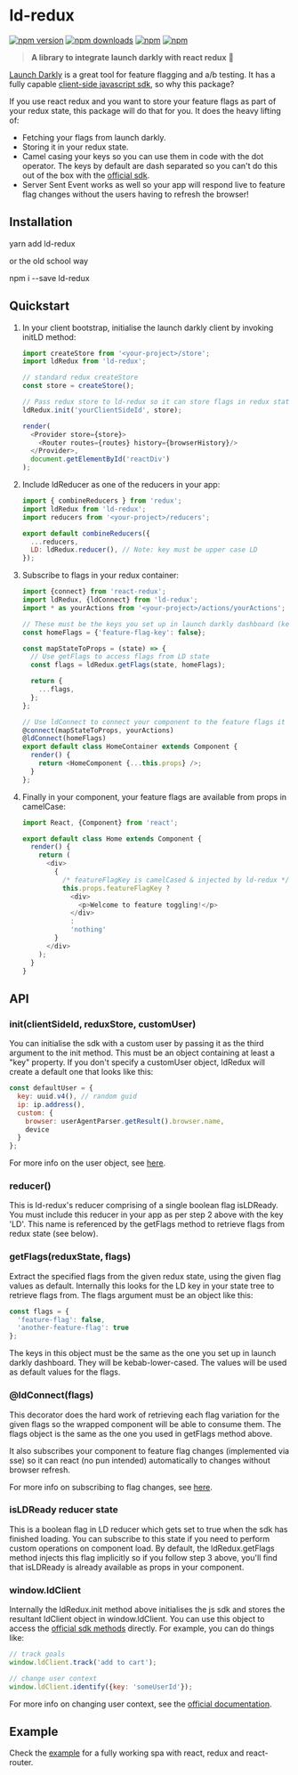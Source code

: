 # ld-redux

[![npm version](https://img.shields.io/npm/v/ld-redux.svg?style=flat-square)](https://www.npmjs.com/package/ld-redux) [![npm downloads](https://img.shields.io/npm/dm/ld-redux.svg?style=flat-square)](https://www.npmjs.com/package/ld-redux) [![npm](https://img.shields.io/npm/dt/ld-redux.svg?style=flat-square)](https://www.npmjs.com/package/ld-redux) [![npm](https://img.shields.io/npm/l/ld-redux.svg?style=flat-square)](https://www.npmjs.com/package/ld-redux) 

> **A library to integrate launch darkly with react redux** :clap:

[Launch Darkly](https://launchdarkly.com/faq.html) is a great tool for feature flagging and a/b testing. It has a fully capable [client-side javascript sdk](https://github.com/launchdarkly/js-client), so why this package? 

If you use react redux and you want to store your feature flags as part of your redux state, this package will do that for you. It does the heavy lifting of:

 * Fetching your flags from launch darkly.
 * Storing it in your redux state.
 * Camel casing your keys so you can use them in code with the dot operator. The keys by default are dash separated so you can't do this out of the box with the [official sdk](https://github.com/launchdarkly/js-client).
 * Server Sent Event works as well so your app will respond live to feature flag changes without the users having to refresh the browser!

## Installation

yarn add ld-redux

or the old school way

npm i --save ld-redux

## Quickstart

1. In your client bootstrap, initialise the launch darkly client by invoking initLD method:

    ```javascript
    import createStore from '<your-project>/store';
    import ldRedux from 'ld-redux';
    
    // standard redux createStore
    const store = createStore();
    
    // Pass redux store to ld-redux so it can store flags in redux state
    ldRedux.init('yourClientSideId', store);
    
    render(
      <Provider store={store}>
        <Router routes={routes} history={browserHistory}/>
      </Provider>,
      document.getElementById('reactDiv')
    );
    ```

2. Include ldReducer as one of the reducers in your app:

    ```javascript
    import { combineReducers } from 'redux';
    import ldRedux from 'ld-redux';
    import reducers from '<your-project>/reducers'; 
   
    export default combineReducers({
      ...reducers,
      LD: ldRedux.reducer(), // Note: key must be upper case LD
    });
    ```

3. Subscribe to flags in your redux container:
    
    ```javascript
    import {connect} from 'react-redux';
    import ldRedux, {ldConnect} from 'ld-redux';
    import * as yourActions from '<your-project>/actions/yourActions';
    
    // These must be the keys you set up in launch darkly dashboard (kebab-lower-cased)
    const homeFlags = {'feature-flag-key': false};
    
    const mapStateToProps = (state) => {
      // Use getFlags to access flags from LD state
      const flags = ldRedux.getFlags(state, homeFlags);
    
      return {
        ...flags,
      };
    };
    
    // Use ldConnect to connect your component to the feature flags it needs
    @connect(mapStateToProps, yourActions)
    @ldConnect(homeFlags)
    export default class HomeContainer extends Component {
      render() {
        return <HomeComponent {...this.props} />;
      }
    };
    ```
    
4. Finally in your component, your feature flags are available from props in camelCase:

    ```javascript
    import React, {Component} from 'react';
    
    export default class Home extends Component {
      render() {
        return (
          <div>
            {
              /* featureFlagKey is camelCased & injected by ld-redux */
              this.props.featureFlagKey ?
                <div>
                  <p>Welcome to feature toggling!</p>
                </div>
                :
                'nothing'
            }
          </div>
        );
      }
    }
    ```

## API
### init(clientSideId, reduxStore, customUser)
You can initialise the sdk with a custom user by passing it as the third argument to the init method. This must be an object containing 
at least a "key" property. If you don't specify a customUser object, ldRedux will create a default one that looks like this:

```javascript
const defaultUser = {
  key: uuid.v4(), // random guid
  ip: ip.address(),
  custom: {
    browser: userAgentParser.getResult().browser.name,
    device
  }
};
```

For more info on the user object, see [here](http://docs.launchdarkly.com/docs/js-sdk-reference#section-users).


### reducer()
This is ld-redux's reducer comprising of a single boolean flag isLDReady. You must include this reducer in your app
as per step 2 above with the key 'LD'. This name is referenced by the getFlags method to retrieve flags from redux state (see below).


### getFlags(reduxState, flags)
Extract the specified flags from the given redux state, using the given flag values as default. Internally this 
looks for the LD key in your state tree to retrieve flags from. The flags argument must be an object like this:

```javascript
const flags = {
  'feature-flag': false,
  'another-feature-flag': true
};

```
The keys in this object must be the same as the one you set up in launch darkly dashboard. They will be 
kebab-lower-cased. The values will be used as default values for the flags.


### @ldConnect(flags)
This decorator does the hard work of retrieving each flag variation for the given flags so the wrapped component
will be able to consume them. The flags object is the same as the one you used in getFlags method above.

It also subscribes your component to feature flag changes (implemented via sse) so it can react (no pun intended)
automatically to changes without browser refresh.

For more info on subscribing to flag changes, see [here](http://docs.launchdarkly.com/docs/js-sdk-reference#section-subscribing-to-feature-flag-changes). 


### isLDReady reducer state
This is a boolean flag in LD reducer which gets set to true when the sdk has finished loading. You can subscribe to this state if you 
need to perform custom operations on component load. By default, the ldRedux.getFlags method injects this flag implicitly so if you follow
step 3 above, you'll find that isLDReady is already available as props in your component.


### window.ldClient
Internally the ldRedux.init method above initialises the js sdk and stores the resultant ldClient object in window.ldClient. You can use 
this object to access the [official sdk methods](https://github.com/launchdarkly/js-client) directly. For example, you can do things like: 

```javascript
// track goals
window.ldClient.track('add to cart');

// change user context
window.ldClient.identify({key: 'someUserId'});
```

For more info on changing user context, see the [official documentation](http://docs.launchdarkly.com/docs/js-sdk-reference#section-changing-the-user-context).


## Example
Check the [example](https://github.com/yusinto/ld-redux/tree/master/example) for a fully working spa with react, redux and react-router. 
